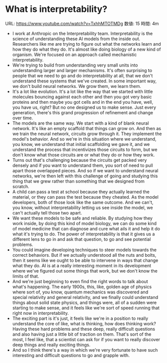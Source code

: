 # What is interpretability?

URL: https://www.youtube.com/watch?v=TxhhMTOTMDg
数値: 15
時間: 4m

- I work at Anthropic on the Interpretability team. Interpretability is the science of understanding these AI models from the inside out. Researchers like me are trying to figure out what the networks learn and how they do what they do. It's almost like doing biology of a new kind of organism. We're focused on an approach called mechanistic interpretability.
- We're trying to build from understanding very small units into understanding larger and larger mechanisms. It's often surprising to people that we need to go and do interpretability at all, that we don't understand these systems that we've created. In some important way, we don't build neural networks. We grow them, we learn them.
- It's a lot like evolution. It's a lot like the way that we started with little molecules bouncing against each other and then you got very basic proteins and then maybe you got cells and in the end you have, well, you have us, right? But no one designed us to make sense. Just every generation, there's this grand progression of refinement and change over time.
- The models are the same way. We start with a kind of blank neural network. It's like an empty scaffold that things can grow on. And then as we train the neural network, circuits grow through it. They implement the model's behavior. And so we're in this situation where we understand, you know, we understand that initial scaffolding we gave it, and we understand the process that incentivizes those circuits to form, but we don't know what those circuits are or what they do or how they work.
- Turns out that's challenging because the circuits get packed very densely and if you want to understand them, you sort of need to pull apart those overlapped pieces. And so if we want to understand neural networks, we're then left with this challenge of going and studying this thing that we grew rather than something that we designed from scratch.
- A child can pass a test at school because they actually learned the material, or they can pass the test because they cheated. As the model developers, both of those look like the same outcome. And we can't, you know, without interpretability letting us see inside the model, we can't actually tell those two apart.
- We want these models to be safe and reliable. By studying how they work inside, by doing this kind of model biology, we can do some kind of model medicine that can diagnose and cure what ails it and help it do what it's trying to do. The power of interpretability is that it gives us a different lens to go in and ask that question, to go and see potential problems.
- You could imagine developing techniques to steer models towards the correct behaviors. But if we actually understood all the nuts and bolts, then it seems like we ought to be able to intervene in ways that change what they do. AI is at a really interesting moment in its development where we've figured out some things that work, but we don't know the limits of that.
- And we're just beginning to even find the right words to talk about what's happening. The early 1900s, this, like, golden age of physics where sort of, you know, quantum mechanics was discovered and special relativity and general relativity, and we finally could understand things about solid state physics, and things were, all of a sudden were starting to make sense, and it feels like we're sort of speed running that right now in interpretability.
- The exciting part is it's just, it feels like we're in a position to really understand the core of like, what is thinking, how does thinking work? Having these hard problems and these deep, really difficult questions and also having just a little bit of traction on them. That's sort of the most, I feel like, that a scientist can ask for if you want to really discover deep things and really exciting things.
- And so I think there's a way in which we're very fortunate to have such interesting and difficult questions to go and grapple with.